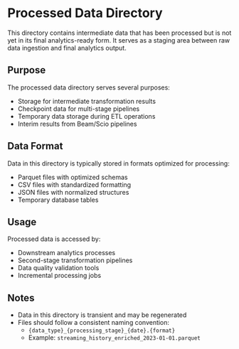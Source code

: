 # Processed Data Directory

This directory contains intermediate data that has been processed but is not yet in its final analytics-ready form. It serves as a staging area between raw data ingestion and final analytics output.

## Purpose

The processed data directory serves several purposes:

- Storage for intermediate transformation results
- Checkpoint data for multi-stage pipelines
- Temporary data storage during ETL operations
- Interim results from Beam/Scio pipelines

## Data Format

Data in this directory is typically stored in formats optimized for processing:

- Parquet files with optimized schemas
- CSV files with standardized formatting
- JSON files with normalized structures
- Temporary database tables

## Usage

Processed data is accessed by:

- Downstream analytics processes
- Second-stage transformation pipelines
- Data quality validation tools
- Incremental processing jobs

## Notes

- Data in this directory is transient and may be regenerated
- Files should follow a consistent naming convention:
  - `{data_type}_{processing_stage}_{date}.{format}`
  - Example: `streaming_history_enriched_2023-01-01.parquet` 